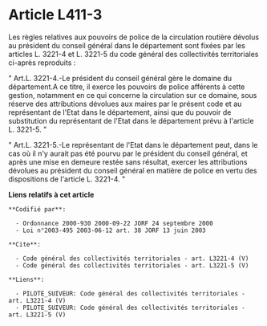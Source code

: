 # Article L411-3

Les règles relatives aux pouvoirs de police de la circulation routière dévolus au président du conseil général dans le
département sont fixées par les articles L. 3221-4 et L. 3221-5 du code général des collectivités territoriales ci-après
reproduits : 

" Art.L. 3221-4.-Le président du conseil général gère le domaine du département.A ce titre, il exerce les pouvoirs de police
afférents à cette gestion, notamment en ce qui concerne la circulation sur ce domaine, sous réserve des attributions dévolues
aux maires par le présent code et au représentant de l'Etat dans le département, ainsi que du pouvoir de substitution du
représentant de l'Etat dans le département prévu à l'article L. 3221-5. " 

" Art.L. 3221-5.-Le représentant de l'Etat dans le département peut, dans le cas où il n'y aurait pas été pourvu par le
président du conseil général, et après une mise en demeure restée sans résultat, exercer les attributions dévolues au
président du conseil général en matière de police en vertu des dispositions de l'article L. 3221-4. "

**Liens relatifs à cet article**

	**Codifié par**:

	  - Ordonnance 2000-930 2000-09-22 JORF 24 septembre 2000
	  - Loi n°2003-495 2003-06-12 art. 38 JORF 13 juin 2003

	**Cite**:

	  - Code général des collectivités territoriales - art. L3221-4 (V)
	  - Code général des collectivités territoriales - art. L3221-5 (V)

	**Liens**:

	  - PILOTE_SUIVEUR: Code général des collectivités territoriales - art. L3221-4 (V)
	  - PILOTE_SUIVEUR: Code général des collectivités territoriales - art. L3221-5 (V)
